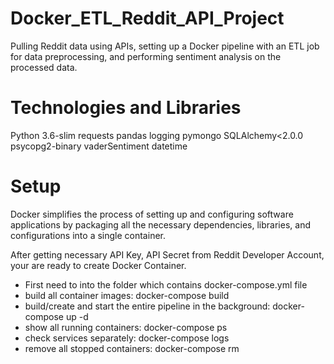 # Docker_ETL_Reddit_API_Project
Pulling Reddit data using APIs, setting up a Docker pipeline with an ETL job for data preprocessing, and performing sentiment analysis on the processed data.

# Technologies and Libraries

Python 3.6-slim
requests
pandas
logging
pymongo
SQLAlchemy<2.0.0
psycopg2-binary
vaderSentiment
datetime

# Setup

Docker simplifies the process of setting up and configuring software applications by packaging all the necessary dependencies, libraries, and configurations 
into a single container. 

After getting necessary API Key, API Secret from Reddit Developer Account, your are ready to create Docker Container. 

- First need to <cd> into the folder which contains docker-compose.yml file
- build all container images:
   docker-compose build
- build/create and start the entire pipeline in the background:
   docker-compose up -d
- show all running containers:
  docker-compose ps
- check services separately:
  docker-compose logs <service name>
- remove all stopped containers:
  docker-compose rm

 
  

